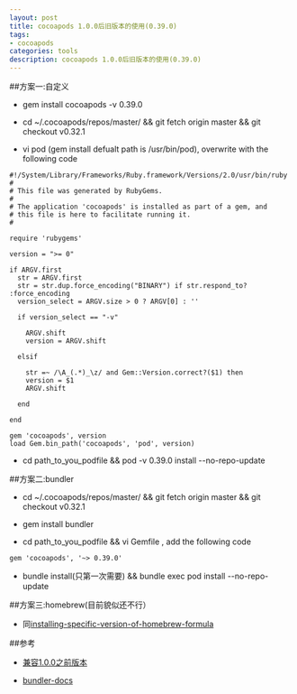 ```yaml
---
layout: post
title: cocoapods 1.0.0后旧版本的使用(0.39.0)
tags: 
- cocoapods
categories: tools
description: cocoapods 1.0.0后旧版本的使用(0.39.0)
---
```

##方案一:自定义

* gem install cocoapods -v 0.39.0

* cd ~/.cocoapods/repos/master/ && git fetch origin master && git checkout v0.32.1

* vi pod (gem install defualt path is /usr/bin/pod), overwrite with the following code
 
```
#!/System/Library/Frameworks/Ruby.framework/Versions/2.0/usr/bin/ruby
#
# This file was generated by RubyGems.
#
# The application 'cocoapods' is installed as part of a gem, and
# this file is here to facilitate running it.
#

require 'rubygems'

version = ">= 0"

if ARGV.first
  str = ARGV.first
  str = str.dup.force_encoding("BINARY") if str.respond_to? :force_encoding
  version_select = ARGV.size > 0 ? ARGV[0] : ''

  if version_select == "-v"

    ARGV.shift
    version = ARGV.shift

  elsif 
    
    str =~ /\A_(.*)_\z/ and Gem::Version.correct?($1) then
    version = $1
    ARGV.shift
    
  end

end

gem 'cocoapods', version
load Gem.bin_path('cocoapods', 'pod', version)
```

* cd path_to_you_podfile && pod -v 0.39.0 install --no-repo-update

##方案二:bundler

* cd ~/.cocoapods/repos/master/ && git fetch origin master && git checkout v0.32.1

* gem install bundler

* cd path_to_you_podfile && vi Gemfile , add the following code 

```
gem 'cocoapods', '~> 0.39.0'
```

* bundle install(只第一次需要) && bundle exec pod install --no-repo-update

##方案三:homebrew(目前貌似还不行）

* 同[installing-specific-version-of-homebrew-formula](http://effectif.com/mac-os-x/installing-specific-version-of-homebrew-formula)

##参考

* [兼容1.0.0之前版本](http://blog.cocoapods.org/Sharding/)

* [bundler-docs](http://bundler.io/docs.html)
